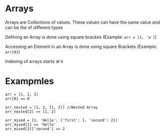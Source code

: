 # Arrays
Arrays are Collections of values. These values can have the same value and can be the of different types

Defining an Array is done using square brackes (Example: `arr = [1, 'a']`)

Accessing an Element in an Array is done using square Brackets (Example: `arr[0]`)

Indexing of arrays starts at `0`

# Exampmles

```
arr = [1, 2, 3]
arr[0] == 0

arr_nested = [1, 2, [1, 2]] //Nested Array
arr_nested[2] == [1, 2]

arr_mixed = [1, 'Hello', {'first': 1, 'second': 2}]
arr_mixed[1] == 'Hello'
arr_mixed[2]['second'] == 2 
```